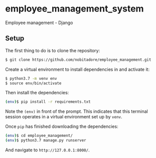 # employee_management_system
Employee management - Django
## Setup

The first thing to do is to clone the repository:

```sh
$ git clone https://github.com/nobitadore/employee_management.git
```

Create a virtual environment to install dependencies in and activate it:

```sh
$ python3.7 -m venv env
$ source env/bin/activate
```

Then install the dependencies:

```sh
(env)$ pip install -r requirements.txt
```
Note the `(env)` in front of the prompt. This indicates that this terminal
session operates in a virtual environment set up by `venv`.

Once `pip` has finished downloading the dependencies:

```sh
(env)$ cd employee_management/
(env)$ python3.7 manage.py runserver
```
And navigate to `http://127.0.0.1:8000/`.
